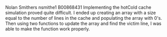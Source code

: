 Nolan Smithers
nsmithe1
B00868431
Implementing the hotCold cache simulation proved quite difficult. I ended up creating an array with a size equal to the number of lines in the cache and populating the array with 0's. Then using two functions to update the array and find the victim line, I was able to make the function work properly.
